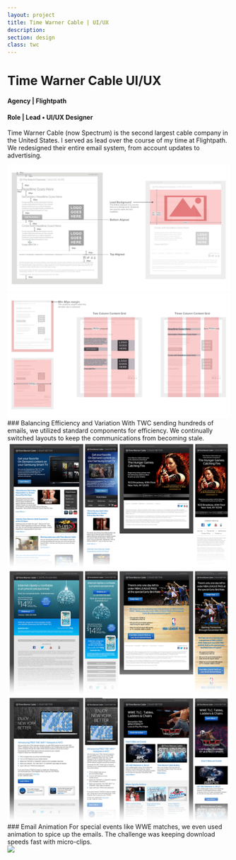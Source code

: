 ```yaml
---
layout: project
title: Time Warner Cable | UI/UX
description:
section: design
class: twc
---
```

<div class="content article">
  <h1><b>Time Warner Cable</b> UI/UX</h1>
  <h4><b>Agency</b> | Flightpath</h4>
  <h4><b>Role</b> | Lead • UI/UX Designer</h4>
  <p>Time Warner Cable (now Spectrum) is the second largest cable company in the United States. I served as lead over the course of my time at Flightpath. We redesigned their entire email system, from account updates to advertising.</p>
</div>

<div class="content half"><a class="img-modal" rel="group" href="grid-2.jpg" ><img src="grid-2.jpg" alt=" "/></a></div>
<div class="content half"><a class="img-modal" rel="group" href="grid-1.jpg" ><img src="grid-1.jpg" alt=" "/></a></div>

<div class="container article" markdown="1">
### Balancing Efficiency and Variation
With TWC sending hundreds of emails, we utilized standard components for efficiency. We continually switched layouts to keep the communications from becoming stale.
</div>

<div class="content third"><a class="img-modal" rel="group" href="emails-1.jpg" ><img src="emails-1.jpg" alt=" "/></a></div>
<div class="content third"><a class="img-modal" rel="group" href="emails-2.jpg" ><img src="emails-2.jpg" alt=" "/></a></div>
<div class="content third"><a class="img-modal" rel="group" href="emails-3.jpg" ><img src="emails-3.jpg" alt=" "/></a></div>

<div class="content article" markdown="1">
### Email Animation
For special events like WWE matches, we even used animation to spice up the emails. The challenge was keeping download speeds fast with micro-clips.
</div>

<div class="content article"><a class="img-modal" rel="group" href="wwe.gif" ><img src="wwe.gif" alt=" "/></a></div>
